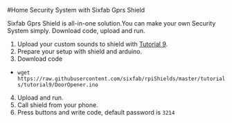 #Home Security System with Sixfab Gprs Shield

Sixfab Gprs Shield is all-in-one solution.You can make your own Security System simply. Download code, upload and run.

1. Upload your custom sounds to shield with [Tutorial 9](https://github.com/sixfab/rpiShields/edit/master/tutorials/tutorial9). 
2. Prepare your setup with shield and arduino.
3. Download code
  - `wget https://raw.githubusercontent.com/sixfab/rpiShields/master/tutorials/tutorial9/DoorOpener.ino`
4. Upload and run.
5. Call shield from your phone.
6. Press buttons and write code, default password is `3214`
